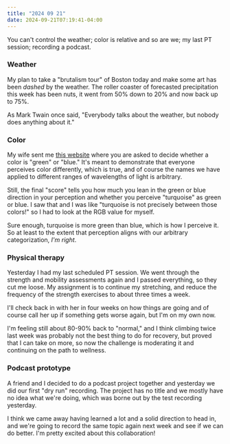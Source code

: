 ```yaml
---
title: "2024 09 21"
date: 2024-09-21T07:19:41-04:00
---
```


You can't control the weather; color is relative and so are we; my last PT
session; recording a podcast.

### Weather

My plan to take a "brutalism tour" of Boston today and make some art has been
*dashed* by the weather. The roller coaster of forecasted precipitation this
week has been nuts, it went from 50% down to 20% and now back up to 75%.

As Mark Twain once said, "Everybody talks about the weather, but nobody does
anything about it."

### Color

My wife sent me [this website](https://ismy.blue) where you are asked to decide
whether a color is "green" or "blue." It's meant to demonstrate that everyone
perceives color differently, which is true, and of course the names we have
applied to different ranges of wavelengths of light is arbitrary.

Still, the final "score" tells you how much you lean in the green or blue
direction in your perception and whether you perceive "turquoise" as green or
blue. I saw that and I was like "turquoise is not precisely between those
colors!" so I had to look at the RGB value for myself.

Sure enough, turquoise is more green than blue, which is how I perceive it. So
at least to the extent that perception aligns with our arbitrary categorization,
*I'm right*.

### Physical therapy

Yesterday I had my last scheduled PT session. We went through the strength and
mobility assessments again and I passed everything, so they cut me loose. My
assignment is to continue my stretching, and reduce the frequency of the
strength exercises to about three times a week.

I'll check back in with her in four weeks on how things are going and of course
call her up if something gets worse again, but I'm on my own now.

I'm feeling still about 80-90% back to "normal," and I think climbing twice last
week was probably not the best thing to do for recovery, but proved that I can
take on more, so now the challenge is moderating it and continuing on the path
to wellness.

### Podcast prototype

A friend and I decided to do a podcast project together and yesterday we did our
first "dry run" recording. The project has no title and we mostly have no idea
what we're doing, which was borne out by the test recording yesterday.

I think we came away having learned a lot and a solid direction to head in, and
we're going to record the same topic again next week and see if we can do
better. I'm pretty excited about this collaboration!
